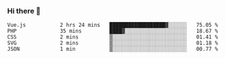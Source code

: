 ### Hi there 👋

<!--START_SECTION:waka-->

```text
Vue.js           2 hrs 24 mins   ██████████████████▓░░░░░░   75.05 %
PHP              35 mins         ████▓░░░░░░░░░░░░░░░░░░░░   18.67 %
CSS              2 mins          ▒░░░░░░░░░░░░░░░░░░░░░░░░   01.41 %
SVG              2 mins          ▒░░░░░░░░░░░░░░░░░░░░░░░░   01.18 %
JSON             1 min           ▒░░░░░░░░░░░░░░░░░░░░░░░░   00.77 %
```

<!--END_SECTION:waka-->

<!--
**Jonas-VanHaeken/Jonas-VanHaeken** is a ✨ _special_ ✨ repository because its `README.md` (this file) appears on your GitHub profile.

Here are some ideas to get you started:

- 🔭 I’m currently working on ...
- 🌱 I’m currently learning ...
- 👯 I’m looking to collaborate on ...
- 🤔 I’m looking for help with ...
- 💬 Ask me about ...
- 📫 How to reach me: ...
- 😄 Pronouns: ...
- ⚡ Fun fact: ...
-->
